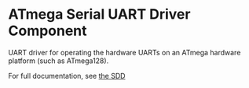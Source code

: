# ATmega Serial UART Driver Component

UART driver for operating the hardware UARTs on an ATmega hardware platform (such as ATmega128).

For full documentation, see [the SDD](docs/sdd.md)
